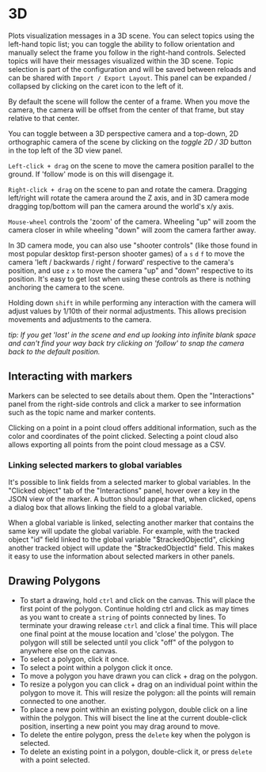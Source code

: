 # 3D

Plots visualization messages in a 3D scene.  You can select topics using the left-hand topic list; you can toggle the ability to follow orientation and manually select the frame you follow in the right-hand controls.  Selected topics will have their messages visualized within the 3D scene.  Topic selection is part of the configuration and will be saved between reloads and can be shared with `Import / Export Layout`.  This panel can be expanded / collapsed by clicking on the caret icon to the left of it.

By default the scene will follow the center of a frame.  When you move the camera, the camera will be offset from the center of that frame, but stay relative to that center.

You can toggle between a 3D perspective camera and a top-down, 2D orthographic camera of the scene by clicking on the _toggle 2D / 3D_ button in the top left of the 3D view panel.

`Left-click + drag` on the scene to move the camera position parallel to the ground.  If 'follow' mode is on this will disengage it.

`Right-click + drag` on the scene to pan and rotate the camera.  Dragging left/right will rotate the camera around the Z axis, and in 3D camera mode dragging top/bottom will pan the camera around the world's x/y axis.

`Mouse-wheel` controls the 'zoom' of the camera.  Wheeling "up" will zoom the camera closer in while wheeling "down" will zoom the camera farther away.

In 3D camera mode, you can also use "shooter controls" (like those found in most popular desktop first-person shooter games) of `a` `s` `d` `f` to move the camera 'left / backwards / right / forward' respective to the camera's position, and use `z` `x` to move the camera "up" and "down" respective to its position.  It's easy to get lost when using these controls as there is nothing anchoring the camera to the scene.

Holding down `shift` in while performing any interaction with the camera will adjust values by 1/10th of their normal adjustments.  This allows precision movements and adjustments to the camera.

_tip: If you get 'lost' in the scene and end up looking into infinite blank space and can't find your way back try clicking on 'follow' to snap the camera back to the default position._

## Interacting with markers

Markers can be selected to see details about them. Open the "Interactions" panel from the right-side controls and click a marker to see information such as the topic name and marker contents.

Clicking on a point in a point cloud offers additional information, such as the color and coordinates of the point clicked. Selecting a point cloud also allows exporting all points from the point cloud message as a CSV.

### Linking selected markers to global variables

It's possible to link fields from a selected marker to global variables. In the "Clicked object" tab of the "Interactions" panel, hover over a key in the JSON view of the marker. A button should appear that, when clicked, opens a dialog box that allows linking the field to a global variable.

When a global variable is linked, selecting another marker that contains the same key will update the global variable. For example, with the tracked object "id" field linked to the global variable "$trackedObjectId", clicking another tracked object will update the "$trackedObjectId" field. This makes it easy to use the information about selected markers in other panels.

## Drawing Polygons

- To start a drawing, hold `ctrl` and click on the canvas. This will place the first point of the polygon. Continue holding ctrl and click as may times as you want to create a `string` of points connected by lines. To terminate your drawing release `ctrl` and click a final time. This will place one final point at the mouse location and 'close' the polygon. The polygon will still be selected until you click "off" of the polygon to anywhere else on the canvas.
- To select a polygon, click it once.
- To select a point within a polygon click it once.
- To move a polygon you have drawn you can click + drag on the polygon.
- To resize a polygon you can click + drag on an individual point within the polygon to move it. This will resize the polygon: all the points will remain connected to one another.
- To place a new point within an existing polygon, double click on a line within the polygon. This will bisect the line at the current double-click position, inserting a new point you may drag around to move.
- To delete the entire polygon, press the `delete` key when the polygon is selected.
- To delete an existing point in a polygon, double-click it, or press `delete` with a point selected.

